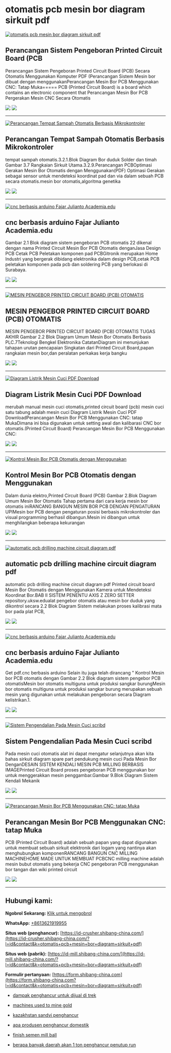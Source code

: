 # otomatis pcb mesin bor diagram sirkuit pdf

<a href="https://swt.shibang-china.com/?l=id&img&k=otomatis+pcb+mesin+bor+diagram+sirkuit+pdf" target="_blank">![otomatis pcb mesin bor diagram sirkuit pdf](http://static.shibang-china.com/all-800x300/241.jpg)</a>

## Perancangan Sistem Pengeboran Printed Circuit Board (PCB
Perancangan Sistem Pengeboran Printed Circuit Board (PCB) Secara Otomatis Menggunakan Komputer PDF (Perancangan Sistem Mesin bor dibuat dengan menggunakanPerancangan Mesin Bor PCB Menggunakan CNC: Tatap Muka===== PCB (Printed Circuit Board) is a board which contains an electronic component that Perancangan Mesin Bor PCB Pergerakan Mesin CNC Secara Otomatis


<a href="https://whatsapp.shibangsoft.com/WhatsApp.php" target="_blank" title="WhatsApp">![](http://static.shibang-china.com/icon/whatsapp.png)</a> <a href="https://swt.shibang-china.com/?l=id&icon&k=otomatis+pcb+mesin+bor+diagram+sirkuit+pdf" target="_blank">![](http://static.shibang-china.com/icon/chat-id.png)</a>

---

<a href="https://swt.shibang-china.com/?l=id&img&k=otomatis+pcb+mesin+bor+diagram+sirkuit+pdf" target="_blank">![Perancangan Tempat Sampah Otomatis Berbasis Mikrokontroler](http://static.shibang-china.com/all-800x300/787.jpg)</a>

## Perancangan Tempat Sampah Otomatis Berbasis Mikrokontroler
tempat sampah otomatis.3.2.1.Blok Diagram Bor duduk Solder dan timah Gambar 3.7 Rangkaian Sirkuit Utama.3.2.9.Perancangan PCBOptimasi Gerakan Mesin Bor Otomatis dengan Menggunakan(PDF) Optimasi Gerakan sebagai sensor untuk mendeteksi koordinat pad dan via dalam sebuah PCB secara otomatis.mesin bor otomatis,algoritma genetika


<a href="https://whatsapp.shibangsoft.com/WhatsApp.php" target="_blank" title="WhatsApp">![](http://static.shibang-china.com/icon/whatsapp.png)</a> <a href="https://swt.shibang-china.com/?l=id&icon&k=otomatis+pcb+mesin+bor+diagram+sirkuit+pdf" target="_blank">![](http://static.shibang-china.com/icon/chat-id.png)</a>

---

<a href="https://swt.shibang-china.com/?l=id&img&k=otomatis+pcb+mesin+bor+diagram+sirkuit+pdf" target="_blank">![cnc berbasis arduino Fajar Julianto Academia.edu](http://static.shibang-china.com/all-800x300/1227.jpg)</a>

## cnc berbasis arduino Fajar Julianto Academia.edu
Gambar 2.1 Blok diagram sistem pengeboran PCB otomatis 22 dikenal dengan nama Printed Circuit Mesin Bor PCB Otomatis denganJasa Design PCB Cetak PCB Peletakan komponen pad PCBGitronik merupakan Home Industri yang bergerak dibidang elektronika dalam design PCB,cetak PCB peletakan komponen pada pcb dan soldering PCB yang berlokasi di Surabaya.


<a href="https://whatsapp.shibangsoft.com/WhatsApp.php" target="_blank" title="WhatsApp">![](http://static.shibang-china.com/icon/whatsapp.png)</a> <a href="https://swt.shibang-china.com/?l=id&icon&k=otomatis+pcb+mesin+bor+diagram+sirkuit+pdf" target="_blank">![](http://static.shibang-china.com/icon/chat-id.png)</a>

---

<a href="https://swt.shibang-china.com/?l=id&img&k=otomatis+pcb+mesin+bor+diagram+sirkuit+pdf" target="_blank">![MESIN PENGEBOR PRINTED CIRCUIT BOARD (PCB) OTOMATIS](http://static.shibang-china.com/all-800x300/321.jpg)</a>

## MESIN PENGEBOR PRINTED CIRCUIT BOARD (PCB) OTOMATIS
MESIN PENGEBOR PRINTED CIRCUIT BOARD (PCB) OTOMATIS TUGAS AKHIR Gambar 2.2 Blok Diagram Umum Mesin Bor Otomatis Berbasis PLC.7Teknologi Bengkel Elektronika CatatanDiagram ini menunjukan tahapan urutan pencapaian Singkatan dari Printed Circuit Board,papan rangkaian mesin bor,dan peralatan perkakas kerja bangku


<a href="https://whatsapp.shibangsoft.com/WhatsApp.php" target="_blank" title="WhatsApp">![](http://static.shibang-china.com/icon/whatsapp.png)</a> <a href="https://swt.shibang-china.com/?l=id&icon&k=otomatis+pcb+mesin+bor+diagram+sirkuit+pdf" target="_blank">![](http://static.shibang-china.com/icon/chat-id.png)</a>

---

<a href="https://swt.shibang-china.com/?l=id&img&k=otomatis+pcb+mesin+bor+diagram+sirkuit+pdf" target="_blank">![Diagram Listrik Mesin Cuci PDF Download](http://static.shibang-china.com/all-800x300/829.jpg)</a>

## Diagram Listrik Mesin Cuci PDF Download
merubah manual mesin cuci otomatis,printed circuit board (pcb) mesin cuci satu tabung adalah mesin cuci Diagram Listrik Mesin Cuci PDF DownloadPerancangan Mesin Bor PCB Menggunakan CNC: tatap MukaDimana ini bisa digunakan untuk setting awal dan kalibarasi CNC bor otomatis.(Printed Circuit Board) Perancangan Mesin Bor PCB Menggunakan CNC:


<a href="https://whatsapp.shibangsoft.com/WhatsApp.php" target="_blank" title="WhatsApp">![](http://static.shibang-china.com/icon/whatsapp.png)</a> <a href="https://swt.shibang-china.com/?l=id&icon&k=otomatis+pcb+mesin+bor+diagram+sirkuit+pdf" target="_blank">![](http://static.shibang-china.com/icon/chat-id.png)</a>

---

<a href="https://swt.shibang-china.com/?l=id&img&k=otomatis+pcb+mesin+bor+diagram+sirkuit+pdf" target="_blank">![Kontrol Mesin Bor PCB Otomatis dengan Menggunakan](http://static.shibang-china.com/all-800x300/1049.jpg)</a>

## Kontrol Mesin Bor PCB Otomatis dengan Menggunakan
Dalam dunia elektro,Printed Circuit Board (PCB) Gambar 2.Blok Diagram Umum Mesin Bor Otomatis Tahap pertama dari cara kerja mesin bor otomatis iniRANCANG BANGUN MESIN BOR PCB DENGAN PENGATURAN UPIMesin bor PCB dengan pengaturan posisi berbasis mikrokontroler dan visual programming berhasil dibangun.Mesin ini dibangun untuk menghilangkan beberapa kekurangan


<a href="https://whatsapp.shibangsoft.com/WhatsApp.php" target="_blank" title="WhatsApp">![](http://static.shibang-china.com/icon/whatsapp.png)</a> <a href="https://swt.shibang-china.com/?l=id&icon&k=otomatis+pcb+mesin+bor+diagram+sirkuit+pdf" target="_blank">![](http://static.shibang-china.com/icon/chat-id.png)</a>

---

<a href="https://swt.shibang-china.com/?l=id&img&k=otomatis+pcb+mesin+bor+diagram+sirkuit+pdf" target="_blank">![automatic pcb drilling machine circuit diagram pdf](http://static.shibang-china.com/all-800x300/584.jpg)</a>

## automatic pcb drilling machine circuit diagram pdf
automatic pcb drilling machine circuit diagram pdf Printed circuit board Mesin Bor Otomatis dengan Menggunakan Kamera untuk Mendeteksi Koordinat Bor.BAB II SISTEM PENENTU AXIS Z ZERO SETTER repository.uksw.edualat pengebor otomatis atau mesin bor duduk yang dikontrol secara 2.2 Blok Diagram Sistem melakukan proses kalibrasi mata bor pada plat PCB,


<a href="https://whatsapp.shibangsoft.com/WhatsApp.php" target="_blank" title="WhatsApp">![](http://static.shibang-china.com/icon/whatsapp.png)</a> <a href="https://swt.shibang-china.com/?l=id&icon&k=otomatis+pcb+mesin+bor+diagram+sirkuit+pdf" target="_blank">![](http://static.shibang-china.com/icon/chat-id.png)</a>

---

<a href="https://swt.shibang-china.com/?l=id&img&k=otomatis+pcb+mesin+bor+diagram+sirkuit+pdf" target="_blank">![cnc berbasis arduino Fajar Julianto Academia.edu](http://static.shibang-china.com/all-800x300/972.jpg)</a>

## cnc berbasis arduino Fajar Julianto Academia.edu
Get pdf.cnc berbasis arduino Selain itu juga telah dirancang " Kontrol Mesin bor PCB otomatis dengan Gambar 2.2 Blok diagram sistem pengebor PCB otomatisMesin bor otomatis multiguna untuk produksi sangkar burungMesin bor otomatis multiguna untuk produksi sangkar burung merupakan sebuah mesin yang digunakan untuk melakukan pengeboran secara Diagram kelistrikan.1.


<a href="https://whatsapp.shibangsoft.com/WhatsApp.php" target="_blank" title="WhatsApp">![](http://static.shibang-china.com/icon/whatsapp.png)</a> <a href="https://swt.shibang-china.com/?l=id&icon&k=otomatis+pcb+mesin+bor+diagram+sirkuit+pdf" target="_blank">![](http://static.shibang-china.com/icon/chat-id.png)</a>

---

<a href="https://swt.shibang-china.com/?l=id&img&k=otomatis+pcb+mesin+bor+diagram+sirkuit+pdf" target="_blank">![Sistem Pengendalian Pada Mesin Cuci scribd](http://static.shibang-china.com/all-800x300/480.jpg)</a>

## Sistem Pengendalian Pada Mesin Cuci scribd
Pada mesin cuci otomatis alat ini dapat mengatur selanjutnya akan kita bahas sirkuit diagram spare part pendukung mesin cuci Pada Mesin Bor DenganDESAIN SISTEM KENDALI MESIN PCB MILLING BERBASIS IMAGEPrinted Circuit Board proses pengeboran PCB menggunakan bor untuk menggerakkan mesin penggambar.Gambar 9.Blok Diagram Sistem Kendali Mekanik


<a href="https://whatsapp.shibangsoft.com/WhatsApp.php" target="_blank" title="WhatsApp">![](http://static.shibang-china.com/icon/whatsapp.png)</a> <a href="https://swt.shibang-china.com/?l=id&icon&k=otomatis+pcb+mesin+bor+diagram+sirkuit+pdf" target="_blank">![](http://static.shibang-china.com/icon/chat-id.png)</a>

---

<a href="https://swt.shibang-china.com/?l=id&img&k=otomatis+pcb+mesin+bor+diagram+sirkuit+pdf" target="_blank">![Perancangan Mesin Bor PCB Menggunakan CNC: tatap Muka](http://static.shibang-china.com/all-800x300/355.jpg)</a>

## Perancangan Mesin Bor PCB Menggunakan CNC: tatap Muka
PCB (Printed Circuit Board) adalah sebuah papan yang dapat digunakan untuk membuat sebuah sirkuit elektronik dari logam yang nantinya akan menghubungkan komponenRANCANG BANGUN CNC MILLING MACHINEHOME MADE UNTUK MEMBUAT PCBCNC milling machine adalah mesin bubut otomatis yang bekerja CNC pengeboran PCB menggunakan bor tangan dan wiki printed circuit


<a href="https://whatsapp.shibangsoft.com/WhatsApp.php" target="_blank" title="WhatsApp">![](http://static.shibang-china.com/icon/whatsapp.png)</a> <a href="https://swt.shibang-china.com/?l=id&icon&k=otomatis+pcb+mesin+bor+diagram+sirkuit+pdf" target="_blank">![](http://static.shibang-china.com/icon/chat-id.png)</a>

---
## Hubungi kami:

**Ngobrol Sekarang:** [Klik untuk mengobrol](https://swt.shibang-china.com?l=id&contact&k=otomatis+pcb+mesin+bor+diagram+sirkuit+pdf)

**WhatsApp:**  [+8613621919955](https://whatsapp.shibangsoft.com/WhatsApp.php)

**Situs web (penghancur):** [https://id-crusher.shibang-china.com/](https://id-crusher.shibang-china.com/?l=id&contact&k=otomatis+pcb+mesin+bor+diagram+sirkuit+pdf)

**Situs web (pabrik):** [https://id-mill.shibang-china.com/](https://id-mill.shibang-china.com/?l=id&contact&k=otomatis+pcb+mesin+bor+diagram+sirkuit+pdf)

**Formulir pertanyaan:** [https://form.shibang-china.com](https://form.shibang-china.com?l=id&contact&k=otomatis+pcb+mesin+bor+diagram+sirkuit+pdf)

* [dampak penghancur untuk dijual di trek](../40/dampak%20penghancur%20untuk%20dijual%20di%20trek.md)

* [machines used to mine gold](../40/machines%20used%20to%20mine%20gold.md)

* [kazakhstan sandvi penghancur](../38/kazakhstan%20sandvi%20penghancur.md)

* [apa produsen penghancur domestik](../38/apa%20produsen%20penghancur%20domestik.md)

* [finish semen mill ball](../39/finish%20semen%20mill%20ball.md)

* [berapa banyak daerah akan 1 ton penghancur penutup run](../33/berapa%20banyak%20daerah%20akan%201%20ton%20penghancur%20penutup%20run.md)